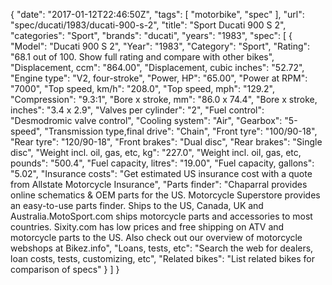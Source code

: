 {
    "date": "2017-01-12T22:46:50Z",
    "tags": [
        "motorbike",
        "spec"
    ],
    "url": "spec\/ducati\/1983\/ducati-900-s-2",
    "title": "Sport Ducati 900 S 2",
    "categories": "Sport",
    "brands": "ducati",
    "years": "1983",
    "spec": [
        {
            "Model": "Ducati 900 S 2",
            "Year": "1983",
            "Category": "Sport",
            "Rating": "68.1 out of 100. Show full rating and compare with other bikes",
            "Displacement, ccm": "864.00",
            "Displacement, cubic inches": "52.72",
            "Engine type": "V2, four-stroke",
            "Power, HP": "65.00",
            "Power at RPM": "7000",
            "Top speed, km\/h": "208.0",
            "Top speed, mph": "129.2",
            "Compression": "9.3:1",
            "Bore x stroke, mm": "86.0 x 74.4",
            "Bore x stroke, inches": "3.4 x 2.9",
            "Valves per cylinder": "2",
            "Fuel control": "Desmodromic valve control",
            "Cooling system": "Air",
            "Gearbox": "5-speed",
            "Transmission type,final drive": "Chain",
            "Front tyre": "100\/90-18",
            "Rear tyre": "120\/90-18",
            "Front brakes": "Dual disc",
            "Rear brakes": "Single disc",
            "Weight incl. oil, gas, etc, kg": "227.0",
            "Weight incl. oil, gas, etc, pounds": "500.4",
            "Fuel capacity, litres": "19.00",
            "Fuel capacity, gallons": "5.02",
            "Insurance costs": "Get estimated US insurance cost with a quote from Allstate Motorcycle Insurance",
            "Parts finder": "Chaparral provides online schematics & OEM parts for the US.   Motorcycle Superstore provides an easy-to-use parts finder. Ships to the US, Canada, UK and Australia.MotoSport.com ships motorcycle parts and accessories to most countries.    Sixity.com has low prices and free shipping on ATV and motorcycle parts to the US. Also check out our overview of motorcycle webshops at Bikez.info",
            "Loans, tests, etc": "Search the web for dealers, loan costs, tests, customizing, etc",
            "Related bikes": "List related bikes for comparison of specs"
        }
    ]
}